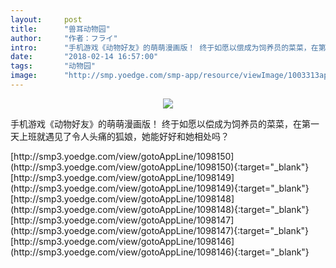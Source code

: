```yaml
---
layout:     post
title:      "兽耳动物园"
author:     "作者：フライ"
intro:      "手机游戏《动物好友》的萌萌漫画版！ 终于如愿以偿成为饲养员的菜菜，在第一天上班就遇见了令人头痛的狐娘，她能好好和她相处吗？"
date:       "2018-02-14 16:57:00"
tags:       "动物园"
image:      "http://smp.yoedge.com/smp-app/resource/viewImage/1003313appline.png"
---
```

<div style="text-align: center">
<p><img src="http://smp.yoedge.com/smp-app/resource/viewImage/1003313appline.png"/></p>
</div>
<p class="post-meta">
<span>手机游戏《动物好友》的萌萌漫画版！ 终于如愿以偿成为饲养员的菜菜，在第一天上班就遇见了令人头痛的狐娘，她能好好和她相处吗？</span>
</p>
[http://smp3.yoedge.com/view/gotoAppLine/1098150](http://smp3.yoedge.com/view/gotoAppLine/1098150){:target="_blank"}
[http://smp3.yoedge.com/view/gotoAppLine/1098149](http://smp3.yoedge.com/view/gotoAppLine/1098149){:target="_blank"}
[http://smp3.yoedge.com/view/gotoAppLine/1098148](http://smp3.yoedge.com/view/gotoAppLine/1098148){:target="_blank"}
[http://smp3.yoedge.com/view/gotoAppLine/1098147](http://smp3.yoedge.com/view/gotoAppLine/1098147){:target="_blank"}
[http://smp3.yoedge.com/view/gotoAppLine/1098146](http://smp3.yoedge.com/view/gotoAppLine/1098146){:target="_blank"}


